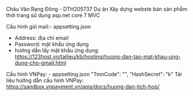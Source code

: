 Châu Văn Rạng Đông - DTH205737
Dự án Xây dựng webste bán sản phẩm thời trang sử dụng asp.net core 7 MVC

Cấu hình gửi mail:- appsetting.json
- Address: địa chỉ email
- Password: mật khẩu ứng dụng
- hướng dẫn lấy mật khẩu ứng dụng: 
https://123host.vn/tailieu/kb/hosting/huong-dan-tao-mat-khau-ung-dung-cho-gmail.html

Cấu hình VNPay: - appsetting.json
  "TmnCode": "",
  "HashSecret": "k"
Tài liệu hướng dẫn cấu hình VNPay:
https://sandbox.vnpayment.vn/apis/docs/huong-dan-tich-hop/

